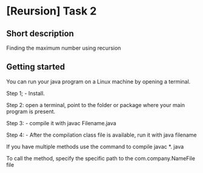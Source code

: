 # [Reursion] Task 2

## Short description 
Finding the maximum number using recursion

## Getting started

You can run your java program on a Linux machine by opening a terminal.

Step 1; - Install.

Step 2: open a terminal, point to the folder or package where your main program is present.

Step 3: - compile it with javac Filename.java

Step 4: - After the compilation class file is available, run it with java filename

If you have multiple methods use the command to compile javac *. java

To call the method, specify the specific path to the com.company.NameFile file 
